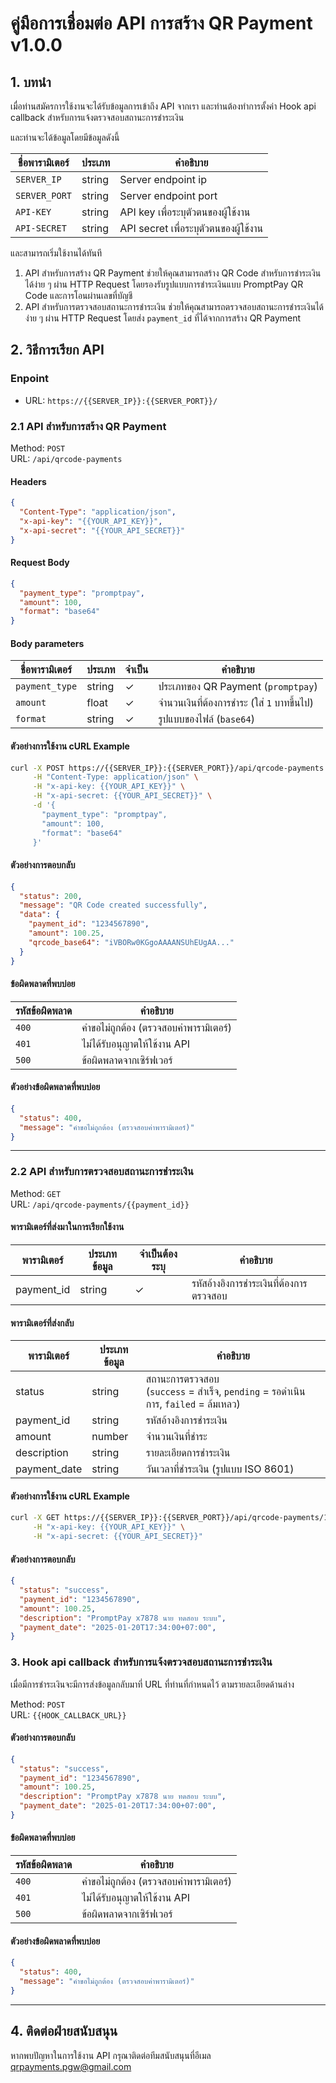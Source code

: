 # คู่มือการเชื่อมต่อ API การสร้าง QR Payment v1.0.0

## 1. บทนำ

เมื่อท่านสมัครการใช้งานจะได้รับข้อมูลการเข้าถึง API จากเรา และท่านต้องทำการตั้งค่า Hook api callback สำหรับการแจ้งตรวจสอบสถานะการชำระเงิน

และท่านจะได้ข้อมูลโดยมีข้อมูลดังนี้

| ชื่อพารามิเตอร์ | ประเภท | คำอธิบาย |
|---------------|------|---------|
| `SERVER_IP` | string | Server endpoint ip |
| `SERVER_PORT` | string | Server endpoint port |
| `API-KEY` | string | API key เพื่อระบุตัวตนของผู้ใช้งาน |
| `API-SECRET` | string | API secret เพื่อระบุตัวตนของผู้ใช้งาน |

และสามารถเริ่มใช้งานได้ทันที

1. API สำหรับการสร้าง QR Payment ช่วยให้คุณสามารถสร้าง QR Code สำหรับการชำระเงินได้ง่าย ๆ ผ่าน HTTP Request โดยรองรับรูปแบบการชำระเงินแบบ PromptPay QR Code และการโอนผ่านเลขที่บัญชี
2. API สำหรับการตรวจสอบสถานะการชำระเงิน ช่วยให้คุณสามารถตรวจสอบสถานะการชำระเงินได้ง่าย ๆ ผ่าน HTTP Request โดยส่ง `payment_id` ที่ได้จากการสร้าง QR Payment

## 2. วิธีการเรียก API

### Enpoint

- URL: `https://{{SERVER_IP}}:{{SERVER_PORT}}/`

### 2.1 API สำหรับการสร้าง QR Payment

Method: `POST`<br/>
URL: `/api/qrcode-payments`

#### Headers

```json
{
  "Content-Type": "application/json",
  "x-api-key": "{{YOUR_API_KEY}}",
  "x-api-secret": "{{YOUR_API_SECRET}}"
}
```

#### Request Body

```json
{
  "payment_type": "promptpay", 
  "amount": 100,
  "format": "base64"
}
```

#### Body parameters

| ชื่อพารามิเตอร์ | ประเภท | จำเป็น | คำอธิบาย |
|---------------|------|--------|---------|
| `payment_type` | string | ✓ | ประเภทของ QR Payment (`promptpay`) |
| `amount` | float | ✓ | จำนวนเงินที่ต้องการชำระ (ใส่ `1` บาทขึ้นไป) |
| `format` | string | ✓ | รูปแบบของไฟล์ (`base64`) |

#### ตัวอย่างการใช้งาน cURL Example

```bash
curl -X POST https://{{SERVER_IP}}:{{SERVER_PORT}}/api/qrcode-payments \
     -H "Content-Type: application/json" \
     -H "x-api-key: {{YOUR_API_KEY}}" \
     -H "x-api-secret: {{YOUR_API_SECRET}}" \
     -d '{
       "payment_type": "promptpay",
       "amount": 100,
       "format": "base64"
     }' 
```

#### ตัวอย่างการตอบกลับ

```json
{
  "status": 200,
  "message": "QR Code created successfully",
  "data": {
    "payment_id": "1234567890",
    "amount": 100.25,
    "qrcode_base64": "iVBORw0KGgoAAAANSUhEUgAA..."
  }
}
```

#### ข้อผิดพลาดที่พบบ่อย

| รหัสข้อผิดพลาด | คำอธิบาย |
|--------------|---------|
| `400` | คำขอไม่ถูกต้อง (ตรวจสอบค่าพารามิเตอร์) |
| `401` | ไม่ได้รับอนุญาตให้ใช้งาน API |
| `500` | ข้อผิดพลาดจากเซิร์ฟเวอร์ |

#### ตัวอย่างข้อผิดพลาดที่พบบ่อย

```json
{
  "status": 400,
  "message": "คำขอไม่ถูกต้อง (ตรวจสอบค่าพารามิเตอร์)"
}
```

---

### 2.2 API สำหรับการตรวจสอบสถานะการชำระเงิน

Method: `GET`<br/>
URL: `/api/qrcode-payments/{{payment_id}}`

#### พารามิเตอร์ที่ส่งมาในการเรียกใช้งาน

| พารามิเตอร์ | ประเภทข้อมูล | จำเป็นต้องระบุ | คำอธิบาย |
|-----------|------------|--------------|----------|
| payment_id | string | ✓ | รหัสอ้างอิงการชำระเงินที่ต้องการตรวจสอบ |

#### พารามิเตอร์ที่ส่งกลับ

| พารามิเตอร์ | ประเภทข้อมูล | คำอธิบาย |
|-----------|------------|----------|
| status | string | สถานะการตรวจสอบ <br/>(`success` = สำเร็จ, `pending` = รอดำเนินการ, `failed` = ล้มเหลว) |
| payment_id | string | รหัสอ้างอิงการชำระเงิน |
| amount | number | จำนวนเงินที่ชำระ |
| description | string | รายละเอียดการชำระเงิน |
| payment_date | string | วันเวลาที่ชำระเงิน (รูปแบบ ISO 8601) |

#### ตัวอย่างการใช้งาน cURL Example

```bash
curl -X GET https://{{SERVER_IP}}:{{SERVER_PORT}}/api/qrcode-payments/1234567890 \
     -H "x-api-key: {{YOUR_API_KEY}}" \
     -H "x-api-secret: {{YOUR_API_SECRET}}"
```

#### ตัวอย่างการตอบกลับ

```json
{
  "status": "success",
  "payment_id": "1234567890",
  "amount": 100.25,
  "description": "PromptPay x7878 นาย ทดสอบ ระบบ",
  "payment_date": "2025-01-20T17:34:00+07:00",
}
```

### 3. Hook api callback สำหรับการแจ้งตรวจสอบสถานะการชำระเงิน

เมื่อมีการชำระเงินจะมีการส่งข้อมูลกลับมาที่ URL ที่ท่านที่กำหนดไว้ ตามรายละเอียดด้านล่าง

Method: `POST`<br/>
URL: `{{HOOK_CALLBACK_URL}}`

#### ตัวอย่างการตอบกลับ

```json
{
  "status": "success",
  "payment_id": "1234567890",
  "amount": 100.25,
  "description": "PromptPay x7878 นาย ทดสอบ ระบบ",
  "payment_date": "2025-01-20T17:34:00+07:00",
}
```

#### ข้อผิดพลาดที่พบบ่อย

| รหัสข้อผิดพลาด | คำอธิบาย |
|--------------|---------|
| `400` | คำขอไม่ถูกต้อง (ตรวจสอบค่าพารามิเตอร์) |
| `401` | ไม่ได้รับอนุญาตให้ใช้งาน API |
| `500` | ข้อผิดพลาดจากเซิร์ฟเวอร์ |

#### ตัวอย่างข้อผิดพลาดที่พบบ่อย

```json
{
  "status": 400,
  "message": "คำขอไม่ถูกต้อง (ตรวจสอบค่าพารามิเตอร์)"
}
```

---

## 4. ติดต่อฝ่ายสนับสนุน

หากพบปัญหาในการใช้งาน API กรุณาติดต่อทีมสนับสนุนที่อีเมล qrpayments.pgw@gmail.com
